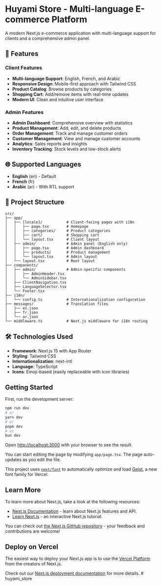 # Huyami Store - Multi-language E-commerce Platform

A modern Next.js e-commerce application with multi-language support for clients and a comprehensive admin panel.

## 🚀 Features

### Client Features

- **Multi-language Support**: English, French, and Arabic
- **Responsive Design**: Mobile-first approach with Tailwind CSS
- **Product Catalog**: Browse products by categories
- **Shopping Cart**: Add/remove items with real-time updates
- **Modern UI**: Clean and intuitive user interface

### Admin Features

- **Admin Dashboard**: Comprehensive overview with statistics
- **Product Management**: Add, edit, and delete products
- **Order Management**: Track and manage customer orders
- **Customer Management**: View and manage customer accounts
- **Analytics**: Sales reports and insights
- **Inventory Tracking**: Stock levels and low-stock alerts

## 🌐 Supported Languages

- **English** (en) - Default
- **French** (fr)
- **Arabic** (ar) - With RTL support

## 📁 Project Structure

```
src/
├── app/
│   ├── [locale]/           # Client-facing pages with i18n
│   │   ├── page.tsx        # Homepage
│   │   ├── categories/     # Product categories
│   │   ├── cart/           # Shopping cart
│   │   └── layout.tsx      # Client layout
│   ├── admin/              # Admin panel (English only)
│   │   ├── page.tsx        # Admin dashboard
│   │   ├── products/       # Product management
│   │   └── layout.tsx      # Admin layout
│   └── layout.tsx          # Root layout
├── components/
│   ├── admin/              # Admin-specific components
│   │   ├── AdminHeader.tsx
│   │   └── AdminSidebar.tsx
│   ├── ClientNavigation.tsx
│   ├── LanguageSelector.tsx
│   └── Footer.tsx
├── i18n/
│   └── config.ts           # Internationalization configuration
├── messages/               # Translation files
│   ├── en.json
│   ├── fr.json
│   └── ar.json
└── middleware.ts           # Next.js middleware for i18n routing
```

## 🛠 Technologies Used

- **Framework**: Next.js 15 with App Router
- **Styling**: Tailwind CSS
- **Internationalization**: next-intl
- **Language**: TypeScript
- **Icons**: Emoji-based (easily replaceable with icon libraries)

## Getting Started

First, run the development server:

```bash
npm run dev
# or
yarn dev
# or
pnpm dev
# or
bun dev
```

Open [http://localhost:3000](http://localhost:3000) with your browser to see the result.

You can start editing the page by modifying `app/page.tsx`. The page auto-updates as you edit the file.

This project uses [`next/font`](https://nextjs.org/docs/app/building-your-application/optimizing/fonts) to automatically optimize and load [Geist](https://vercel.com/font), a new font family for Vercel.

## Learn More

To learn more about Next.js, take a look at the following resources:

- [Next.js Documentation](https://nextjs.org/docs) - learn about Next.js features and API.
- [Learn Next.js](https://nextjs.org/learn) - an interactive Next.js tutorial.

You can check out [the Next.js GitHub repository](https://github.com/vercel/next.js) - your feedback and contributions are welcome!

## Deploy on Vercel

The easiest way to deploy your Next.js app is to use the [Vercel Platform](https://vercel.com/new?utm_medium=default-template&filter=next.js&utm_source=create-next-app&utm_campaign=create-next-app-readme) from the creators of Next.js.

Check out our [Next.js deployment documentation](https://nextjs.org/docs/app/building-your-application/deploying) for more details.
#   h u y a m i _ s t o r e 
 
 
